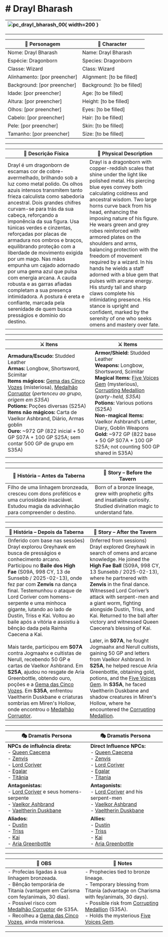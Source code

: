 # # Drayl Bharash

| ![pc_drayl_bharash_00](assets/pc/pc_drayl_bharash_00.png){ width=200 } |
| ---------------------------------------------------------------------- |

---

| **🧙 Personagem**            | **🧙 Character**           |
| ---------------------------- | -------------------------- |
| Nome: Drayl Bharash          | Name: Drayl Bharash        |
| Espécie: Dragonborn          | Species: Dragonborn        |
| Classe: Wizard               | Class: Wizard              |
| Alinhamento: [por preencher] | Alignment: [to be filled]  |
| Background: [por preencher]  | Background: [to be filled] |
| Idade: [por preencher]       | Age: [to be filled]        |
| Altura: [por preencher]      | Height: [to be filled]     |
| Olhos: [por preencher]       | Eyes: [to be filled]       |
| Cabelo: [por preencher]      | Hair: [to be filled]       |
| Pele: [por preencher]        | Skin: [to be filled]       |
| Tamanho:  [por preencher]    | Size:  [to be filled]      |

---

| **📜 Descrição Física** | **📜 Physical Description** |
| ----------------------- | --------------------------- |
| Drayl é um dragonborn de escamas cor de cobre-avermelhado, brilhando sob a luz como metal polido. Os olhos azuis intensos transmitem tanto frieza calculista como sabedoria ancestral. Dois grandes chifres curvam-se para trás da sua cabeça, reforçando a imponência da sua figura. Usa túnicas verdes e cinzentas, reforçadas por placas de armadura nos ombros e braços, equilibrando proteção com a liberdade de movimento exigida por um mago. Nas mãos empunha um cajado adornado por uma gema azul que pulsa com energia arcana. A cauda robusta e as garras afiadas completam a sua presença intimidadora. A postura é ereta e confiante, marcada pela serenidade de quem busca presságios e domínio do destino. | Drayl is a dragonborn with copper-reddish scales that shine under the light like polished metal. His piercing blue eyes convey both calculating coldness and ancestral wisdom. Two large horns curve back from his head, enhancing the imposing nature of his figure. He wears green and grey robes reinforced with armored plates on the shoulders and arms, balancing protection with the freedom of movement required by a wizard. In his hands he wields a staff adorned with a blue gem that pulses with arcane energy. His sturdy tail and sharp claws complete his intimidating presence. His stance is upright and confident, marked by the serenity of one who seeks omens and mastery over fate. |

---

| **⚔️ Itens**                                                                                                                                                                                                                         | **⚔️ Items**                                                                                                                                                        |
| ------------------------------------------------------------------------------------------------------------------------------------------------------------------------------------------------------------------------------------ | ------------------------------------------------------------------------------------------------------------------------------------------------------------------- |
| **Armadura/Escudo:** Studded Leather <br>**Armas:** Longbow, Shortsword, Scimitar <br>**Items mágicos:** [Gema das Cinco Vozes](../items/gema_cinco_vozes.md) (misteriosa), [Medalhão Corruptor](../items/medalhao_corruptor.md) (*pertenceu ao grupo, origem em S35A*) <br>**Potions:** Poções diversas (S25A) <br>**Items não mágicos:** Carta de Vaelkor Ashbrand, Diário, Armas goblin <br>**Ouro:** ~972 GP (822 inicial + 50 GP S07A + 100 GP S25A; sem contar 500 GP de grupo em S35A) | **Armor/Shield:** Studded Leather <br>**Weapons:** Longbow, Shortsword, Scimitar <br>**Magical Items:** [Five Voices Gem](../items/gema_cinco_vozes.md) (mysterious), [Corrupting Medallion](../items/medalhao_corruptor.md) (*party-held, S35A*) <br>**Potions:** Various potions (S25A) <br>**Non-magical Items:** Vaelkor Ashbrand’s Letter, Diary, Goblin Weapons <br>**Gold:** ~972 GP (822 base + 50 GP S07A + 100 GP S25A; not counting 500 GP shared in S35A) |

---

| **📖 História – Antes da Taberna** | **📖 Story – Before the Tavern** |
| ---------------------------------- | -------------------------------- |
| Filho de uma linhagem bronzeada, cresceu com dons proféticos e uma curiosidade insaciável. Estudou magia da adivinhação para compreender o destino. | Born of a bronze lineage, grew with prophetic gifts and insatiable curiosity. Studied divination magic to understand fate. |

---

| **📖 História – Depois da Taberna** | **📖 Story – After the Tavern** |
| ----------------------------------- | -------------------------------- |
| (Inferido com base nas sessões) Drayl explorou Greyhawk em busca de presságios e conhecimento arcano. Participou no **Baile dos High Fae** (S09A, 998 CY, 13 de Sunsebb / 2025-02-13), onde fez par com **Zenvis** na dança final. Testemunhou o ataque de Lord Coriver com homens-serpente e uma minhoca gigante, lutando ao lado de Dustin, Triss e Kai. Voltou ao baile após a vitória e assistiu à bênção dada pela Rainha Caecena a Kai.<br><br>Mais tarde, participou em **S07A** contra Jogmaahx e cultistas de Nerull, recebendo 50 GP e cartas de Vaelkor Ashbrand. Em **S25A**, ajudou no resgate de Aria Greenbottle, obtendo ouro, poções e a [Gema das Cinco Vozes](../items/gema_cinco_vozes.md). Em **S35A**, enfrentou Vaeltherin Duskbane e criaturas sombrias em Miren's Hollow, onde encontrou o [Medalhão Corruptor](../items/medalhao_corruptor.md). | (Inferred from sessions) Drayl explored Greyhawk in search of omens and arcane knowledge. He joined the **High Fae Ball** (S09A, 998 CY, 13 Sunsebb / 2025-02-13), where he partnered with **Zenvis** in the final dance. Witnessed Lord Coriver’s attack with serpent-men and a giant worm, fighting alongside Dustin, Triss, and Kai. Returned to the ball after victory and witnessed Queen Caecena’s blessing of Kai.<br><br>Later, in **S07A**, he fought Jogmaahx and Nerull cultists, gaining 50 GP and letters from Vaelkor Ashbrand. In **S25A**, he helped rescue Aria Greenbottle, obtaining gold, potions, and the [Five Voices Gem](../items/gema_cinco_vozes.md). In **S35A**, he faced Vaeltherin Duskbane and shadow creatures in Miren's Hollow, where he encountered the [Corrupting Medallion](../items/medalhao_corruptor.md). |

---

| **🎭 Dramatis Persona**                                                                                                                 | **🎭 Dramatis Persona**                                                                                                           |
| --------------------------------------------------------------------------------------------------------------------------------------- | --------------------------------------------------------------------------------------------------------------------------------- |
| **NPCs de influência direta:**  <br>- [Queen Caecena](queen_caecena.md) <br>- [Zenvis](zenvis.md) <br>- [Lord Coriver](lord_coriver.md) <br>- [Egalar](docs/npc/-/wild/egalar.md) <br>- [Titânia](docs/npc/-/Fey/titania.md) | **Direct Influence NPCs:**  <br>- [Queen Caecena](queen_caecena.md) <br>- [Zenvis](zenvis.md) <br>- [Lord Coriver](lord_coriver.md) <br>- [Egalar](docs/npc/-/wild/egalar.md) <br>- [Titania](docs/npc/-/Fey/titania.md) |
| **Antagonistas:**  <br>- [Lord Coriver](lord_coriver.md) e seus homens-serpente <br>- [Vaelkor Ashbrand](vaelkor_ashbrand.md) <br>- [Vaeltherin Duskbane](vaeltherin_duskbane.md) | **Antagonists:**  <br>- [Lord Coriver](lord_coriver.md) and his serpent-men <br>- [Vaelkor Ashbrand](vaelkor_ashbrand.md) <br>- [Vaeltherin Duskbane](vaeltherin_duskbane.md) |
| **Aliados:**  <br>- [Dustin](docs/dm/-/pc/pc_dustin_thorne.md)<br>- [Triss](docs/dm/-/pc/pc_triss_merrill.md)<br>- [Kai](pc_kaicult_of_elemental_evil.md)<br>- [Aria Greenbottle](aria_greenbottle.md) | **Allies:**  <br>- [Dustin](docs/dm/-/pc/pc_dustin_thorne.md)<br>- [Triss](docs/dm/-/pc/pc_triss_merrill.md)<br>- [Kai](pc_kaicult_of_elemental_evil.md)<br>- [Aria Greenbottle](aria_greenbottle.md) |

---

| **🔮 OBS** | **🔮 Notes** |
| ---------- | ------------ |
| - Profecias ligadas à sua linhagem bronzeada.<br>- Bênção temporária de Titania (vantagem em Carisma com fey/animais, 30 dias).<br>- Possível risco com [Medalhão Corruptor](../items/medalhao_corruptor.md) de S35A.<br>- Recolheu a [Gema das Cinco Vozes](../items/gema_cinco_vozes.md), ainda misteriosa. | - Prophecies tied to bronze lineage.<br>- Temporary blessing from Titania (advantage on Charisma with fey/animals, 30 days).<br>- Possible risk from [Corrupting Medallion](../items/medalhao_corruptor.md) (S35A).<br>- Holds the mysterious [Five Voices Gem](../items/gema_cinco_vozes.md). |

---
